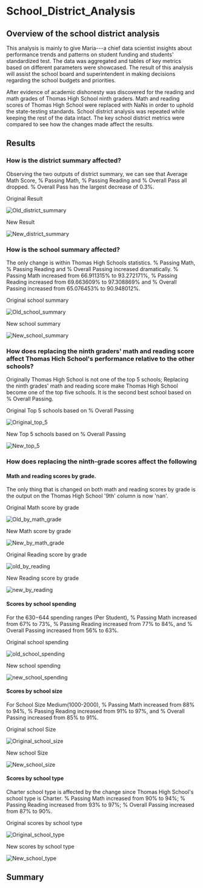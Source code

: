 # School_District_Analysis

## Overview of the school district analysis
This analysis is mainly to give Maria---a chief data scientist insights about performance trends and patterns on student funding and students' standardized test. The data was aggregated and tables of key metrics based on different parameters were showcased. The result of this analysis will assist the school board and superintendent in making decisions regarding the school budgets and priorities.

After evidence of academic dishonesty was discovered for the reading and math grades of Thomas High School ninth graders. Math and reading scores of Thomas High School were replaced with NaNs in order to uphold the state-testing standards. School district analysis was repeated while keeping the rest of the data intact. The key school district metrics were compared to see how the changes made affect the results. 

## Results

### How is the district summary affected?

Observing the two outputs of district summary, we can see that Average Math Score, % Passing Math, % Passing Reading and % Overall Pass all dropped. % Overall Pass has the largest decrease of 0.3%. 

Original Result

![Old_district_summary](https://user-images.githubusercontent.com/84931545/126057916-6c0fbb2c-39e9-4d48-81c7-f8832215b204.PNG)

New Result

![New_district_summary](https://user-images.githubusercontent.com/84931545/126057919-1a99d4a3-d45b-4048-acb9-ec0388ee624b.PNG)


### How is the school summary affected?

The only change is within Thomas High Schools statistics. 
% Passing Math, % Passing Reading and % Overall Passing increased dramatically.
% Passing Math increased from 66.911315% to 93.272171%, % Passing Reading increased from 69.663609% to 97.308869% and % Overall Passing increased from 65.076453% to 90.948012%. 

Original school summary 

![Old_school_summary](https://user-images.githubusercontent.com/84931545/126058116-7833cea8-bcac-4b83-801f-5b4dfc47572d.PNG)

New school summary

![New_school_summary](https://user-images.githubusercontent.com/84931545/126058119-cc0388c4-acc8-461b-a0dd-8c83bfa1ae2f.PNG)



### How does replacing the ninth graders' math and reading score affect Thomas Hich School's performance relative to the other schools?

Originally Thomas High School is not one of the top 5 schools; Replacing the ninth grades' math and reading score make Thomas High School become one of the top five schools. It is the second best school based on % Overall Passing. 

Original Top 5 schools based on % Overall Passing

![Original_top_5](https://user-images.githubusercontent.com/84931545/126057932-6d515e9a-b2a3-4c33-b5e7-a9efd26b96d0.PNG)

New Top 5 schools based on % Overall Passing

![New_top_5](https://user-images.githubusercontent.com/84931545/126057936-2e6fd2f4-af50-47e0-9d78-defd72372e66.PNG)


### How does replacing the ninth-grade scores affect the following

#### Math and reading scores by grade.

The only thing that is changed on both math and reading scores by grade is the output on the Thomas High School '9th' column is now 'nan'.

Original Math score by grade
    
![Old_by_math_grade](https://user-images.githubusercontent.com/84931545/126057944-450c83c9-a72b-46c0-aa8c-14fb92330821.PNG)

New Math score by grade

![New_by_math_grade](https://user-images.githubusercontent.com/84931545/126057951-66f25ee7-e7dc-4d16-86ae-ff1627c4e08b.PNG)

Original Reading score by grade
    
![old_by_reading](https://user-images.githubusercontent.com/84931545/126057965-25c8fd48-73a9-4e40-93dd-bc2f697798e4.PNG)

New Reading score by grade

![new_by_reading](https://user-images.githubusercontent.com/84931545/126057973-e6386b91-64c9-43cc-95a6-fe5e910db431.PNG)


#### Scores by school spending

For the $630-$644 spending ranges (Per Student), % Passing Math increased from 67% to 73%, % Passing Reading increased from 77% to 84%, and % Overall Passing increased from 56% to 63%. 

Original school spending
    
![old_school_spending](https://user-images.githubusercontent.com/84931545/126057983-c4fc6925-da0a-4709-ac29-e724284e6c7d.PNG)
    
New school spending

![new_school_spending](https://user-images.githubusercontent.com/84931545/126057987-84bc77aa-f122-431a-a9fc-24f7a9f3c409.PNG)

#### Scores by school size

For School Size Medium(1000-2000), % Passing Math increased from 88% to 94%, % Passing Reading increased from 91% to 97%, and % Overall Passing increased from 85% to 91%.

Original school Size
    
![Original_school_size](https://user-images.githubusercontent.com/84931545/126057989-81d68166-2c4e-4435-8841-c6f0b175100d.PNG)

New school Size
    
![New_school_size](https://user-images.githubusercontent.com/84931545/126057995-1d6f2ce8-c0d2-4e4c-822f-2f974f31b665.PNG)

    
#### Scores by school type

Charter school type is affected by the change since Thomas High School's school type is Charter. % Passing Math increased from 90% to 94%; % Passing Reading increased from 93% to 97%; % Overall Passing increased from 87% to 90%.

Original scores by school type
    
![Original_school_type](https://user-images.githubusercontent.com/84931545/126058026-b548868e-a8f4-4a1f-984b-e7a1a10aa925.PNG)

New scores by school type
    
![New_school_type](https://user-images.githubusercontent.com/84931545/126058033-38ef6f3c-3bd8-496d-9f4e-fbd21b4ac84e.PNG)


## Summary
